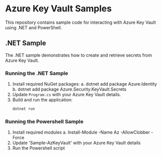 # Azure Key Vault Samples

This repository contains sample code for interacting with Azure Key Vault using .NET and PowerShell.

## .NET Sample

The .NET sample demonstrates how to create and retrieve secrets from Azure Key Vault.

### Running the .NET Sample

1. Install required NuGet packages:
     a. dotnet add package Azure.Identity
     b. dotnet add package Azure.Security.KeyVault.Secrets
3. Update `Program.cs` with your Azure Key Vault details.
4. Build and run the application:
   ```sh
   dotnet run

### Running the Powershell Sample

1. Install required modules
      a. Install-Module -Name Az -AllowClobber -Force
2. Update 'Sample-AzKeyVault' with your Azure Key Vault details
3. Run the Powershell script
